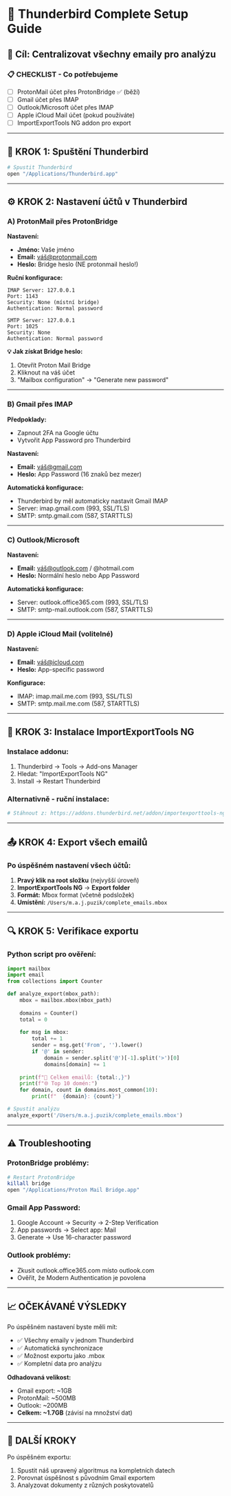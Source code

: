 # 📧 Thunderbird Complete Setup Guide

## 🎯 Cíl: Centralizovat všechny emaily pro analýzu

### 📋 **CHECKLIST - Co potřebujeme**
- [ ] ProtonMail účet přes ProtonBridge ✅ (běží)
- [ ] Gmail účet přes IMAP
- [ ] Outlook/Microsoft účet přes IMAP
- [ ] Apple iCloud Mail účet (pokud používáte)
- [ ] ImportExportTools NG addon pro export

---

## 🚀 **KROK 1: Spuštění Thunderbird**

```bash
# Spustit Thunderbird
open "/Applications/Thunderbird.app"
```

---

## ⚙️ **KROK 2: Nastavení účtů v Thunderbird**

### **A) ProtonMail přes ProtonBridge**

**Nastavení:**
- **Jméno:** Vaše jméno
- **Email:** váš@protonmail.com
- **Heslo:** Bridge heslo (NE protonmail heslo!)

**Ruční konfigurace:**
```
IMAP Server: 127.0.0.1
Port: 1143
Security: None (místní bridge)
Authentication: Normal password

SMTP Server: 127.0.0.1  
Port: 1025
Security: None
Authentication: Normal password
```

**💡 Jak získat Bridge heslo:**
1. Otevřít Proton Mail Bridge
2. Kliknout na váš účet
3. "Mailbox configuration" → "Generate new password"

---

### **B) Gmail přes IMAP**

**Předpoklady:**
- Zapnout 2FA na Google účtu
- Vytvořit App Password pro Thunderbird

**Nastavení:**
- **Email:** váš@gmail.com
- **Heslo:** App Password (16 znaků bez mezer)

**Automatická konfigurace:**
- Thunderbird by měl automaticky nastavit Gmail IMAP
- Server: imap.gmail.com (993, SSL/TLS)
- SMTP: smtp.gmail.com (587, STARTTLS)

---

### **C) Outlook/Microsoft**

**Nastavení:**
- **Email:** váš@outlook.com / @hotmail.com
- **Heslo:** Normální heslo nebo App Password

**Automatická konfigurace:**
- Server: outlook.office365.com (993, SSL/TLS)
- SMTP: smtp-mail.outlook.com (587, STARTTLS)

---

### **D) Apple iCloud Mail (volitelné)**

**Nastavení:**
- **Email:** váš@icloud.com
- **Heslo:** App-specific password

**Konfigurace:**
- IMAP: imap.mail.me.com (993, SSL/TLS)
- SMTP: smtp.mail.me.com (587, STARTTLS)

---

## 🔧 **KROK 3: Instalace ImportExportTools NG**

### **Instalace addonu:**
1. Thunderbird → Tools → Add-ons Manager
2. Hledat: "ImportExportTools NG"
3. Install → Restart Thunderbird

### **Alternativně - ruční instalace:**
```bash
# Stáhnout z: https://addons.thunderbird.net/addon/importexporttools-ng/
```

---

## 📤 **KROK 4: Export všech emailů**

### **Po úspěšném nastavení všech účtů:**

1. **Pravý klik na root složku** (nejvyšší úroveň)
2. **ImportExportTools NG** → **Export folder**
3. **Formát:** Mbox format (včetně podsložek)
4. **Umístění:** `/Users/m.a.j.puzik/complete_emails.mbox`

---

## 🔍 **KROK 5: Verifikace exportu**

### **Python script pro ověření:**
```python
import mailbox
import email
from collections import Counter

def analyze_export(mbox_path):
    mbox = mailbox.mbox(mbox_path)
    
    domains = Counter()
    total = 0
    
    for msg in mbox:
        total += 1
        sender = msg.get('From', '').lower()
        if '@' in sender:
            domain = sender.split('@')[-1].split('>')[0]
            domains[domain] += 1
    
    print(f"📧 Celkem emailů: {total:,}")
    print(f"🌐 Top 10 domén:")
    for domain, count in domains.most_common(10):
        print(f"  {domain}: {count}")

# Spustit analýzu
analyze_export('/Users/m.a.j.puzik/complete_emails.mbox')
```

---

## ⚠️ **Troubleshooting**

### **ProtonBridge problémy:**
```bash
# Restart ProtonBridge
killall bridge
open "/Applications/Proton Mail Bridge.app"
```

### **Gmail App Password:**
1. Google Account → Security → 2-Step Verification
2. App passwords → Select app: Mail
3. Generate → Use 16-character password

### **Outlook problémy:**
- Zkusit outlook.office365.com místo outlook.com
- Ověřit, že Modern Authentication je povolena

---

## 📈 **OČEKÁVANÉ VÝSLEDKY**

Po úspěšném nastavení byste měli mít:
- ✅ Všechny emaily v jednom Thunderbird
- ✅ Automatická synchronizace
- ✅ Možnost exportu jako .mbox
- ✅ Kompletní data pro analýzu

**Odhadovaná velikost:** 
- Gmail export: ~1GB
- ProtonMail: ~500MB  
- Outlook: ~200MB
- **Celkem: ~1.7GB** (závisí na množství dat)

---

## 🎯 **DALŠÍ KROKY**

Po úspěšném exportu:
1. Spustit náš upravený algoritmus na kompletních datech
2. Porovnat úspěšnost s původním Gmail exportem
3. Analyzovat dokumenty z různých poskytovatelů